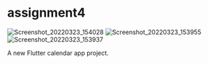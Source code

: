# assignment4
![Screenshot_20220323_154028](https://user-images.githubusercontent.com/100975313/159701546-f04f1825-0be9-4b50-9d36-9088f6e70e35.png)
![Screenshot_20220323_153955](https://user-images.githubusercontent.com/100975313/159701576-0f9069a7-6870-4456-b28a-7b7be5555c5c.png)
![Screenshot_20220323_153937](https://user-images.githubusercontent.com/100975313/159701597-28bd440a-de5d-4a6d-91ab-7bcb423b4f88.png)

A new Flutter calendar app project.


